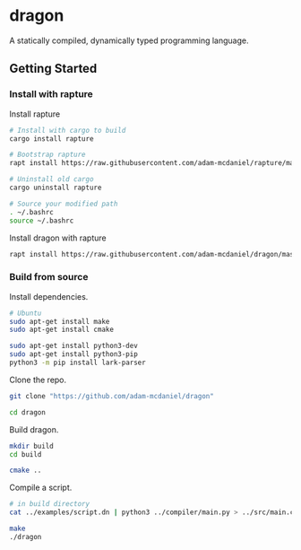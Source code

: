 # dragon

A statically compiled, dynamically typed programming language.

## Getting Started

### Install with rapture

Install rapture

```bash
# Install with cargo to build
cargo install rapture

# Bootstrap rapture
rapt install https://raw.githubusercontent.com/adam-mcdaniel/rapture/master/scripts/rapture.rapt

# Uninstall old cargo
cargo uninstall rapture

# Source your modified path
. ~/.bashrc
source ~/.bashrc
```

Install dragon with rapture
```bash
rapt install https://raw.githubusercontent.com/adam-mcdaniel/dragon/master/scripts/rapture.rapt
```


### Build from source


Install dependencies.

```bash
# Ubuntu
sudo apt-get install make
sudo apt-get install cmake

sudo apt-get install python3-dev
sudo apt-get install python3-pip
python3 -m pip install lark-parser
```

Clone the repo.

```bash
git clone "https://github.com/adam-mcdaniel/dragon"

cd dragon
```

Build dragon.

```bash
mkdir build
cd build

cmake ..
```

Compile a script.

```bash
# in build directory
cat ../examples/script.dn | python3 ../compiler/main.py > ../src/main.cpp;

make
./dragon
```
